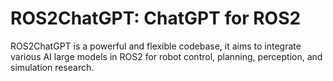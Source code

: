 # ROS2ChatGPT: ChatGPT for ROS2

ROS2ChatGPT is a powerful and flexible codebase, it aims to integrate various AI large models in ROS2 for robot control, planning, perception, and simulation research.

